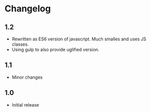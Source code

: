 # Changelog

## 1.2

- Rewritten as ES6 version of javascript. Much smalles and uses JS classes.
- Using gulp to also provide uglified version.

## 1.1

- Minor changes

## 1.0

- Initial release